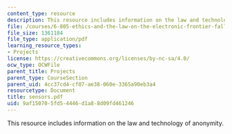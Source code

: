 ```yaml
---
content_type: resource
description: This resource includes information on the law and technology of anonymity.
file: /courses/6-805-ethics-and-the-law-on-the-electronic-frontier-fall-2005/9af150705fd54446d1a88d09fd461246_sensors.pdf
file_size: 1361184
file_type: application/pdf
learning_resource_types:
- Projects
license: https://creativecommons.org/licenses/by-nc-sa/4.0/
ocw_type: OCWFile
parent_title: Projects
parent_type: CourseSection
parent_uid: 4cc37cd4-cf07-ae38-060e-3365a90eb3a4
resourcetype: Document
title: sensors.pdf
uid: 9af15070-5fd5-4446-d1a8-8d09fd461246
---
```

This resource includes information on the law and technology of anonymity.